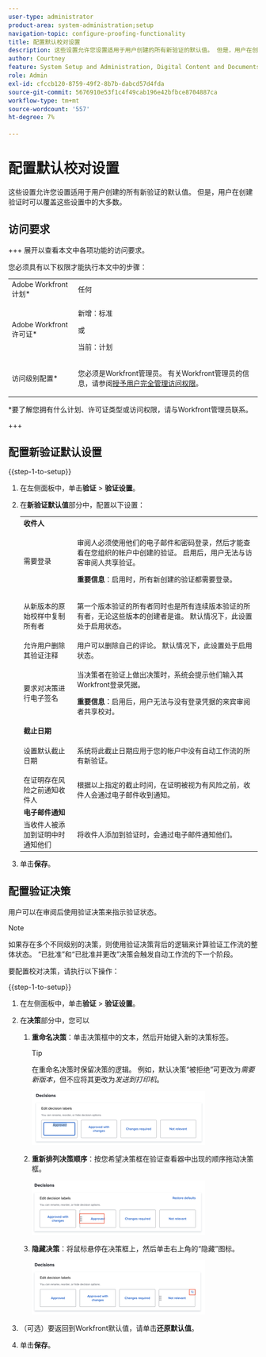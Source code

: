 ```yaml
---
user-type: administrator
product-area: system-administration;setup
navigation-topic: configure-proofing-functionality
title: 配置默认校对设置
description: 这些设置允许您设置适用于用户创建的所有新验证的默认值。 但是，用户在创建验证时可以覆盖这些设置中的大多数。
author: Courtney
feature: System Setup and Administration, Digital Content and Documents
role: Admin
exl-id: cfccb120-8759-49f2-8b7b-dabcd57d4fda
source-git-commit: 5676910e53f1c4f49cab196e42bfbce8704887ca
workflow-type: tm+mt
source-wordcount: '557'
ht-degree: 7%

---
```


# 配置默认校对设置

这些设置允许您设置适用于用户创建的所有新验证的默认值。 但是，用户在创建验证时可以覆盖这些设置中的大多数。

## 访问要求

+++ 展开以查看本文中各项功能的访问要求。

您必须具有以下权限才能执行本文中的步骤：

<table style="table-layout:auto"> 
 <col> 
 <col> 
 <tbody> 
  <tr> 
   <td role="rowheader">Adobe Workfront计划*</td> 
   <td>任何</td> 
  </tr> 
  <tr> 
   <td role="rowheader">Adobe Workfront许可证*</td> 
   <td>
   <p>新增：标准</p>
   或
   <p>当前：计划</p></td> 
  </tr> 
  <tr> 
   <td role="rowheader">访问级别配置*</td> 
   <td> <p>您必须是Workfront管理员。 有关Workfront管理员的信息，请参阅<a href="../../../administration-and-setup/add-users/configure-and-grant-access/grant-a-user-full-administrative-access.md" class="MCXref xref">授予用户完全管理访问权限</a>。</p> </td> 
  </tr> 
 </tbody> 
</table>

&#42;要了解您拥有什么计划、许可证类型或访问权限，请与Workfront管理员联系。

+++

## 配置新验证默认设置

{{step-1-to-setup}}

1. 在左侧面板中，单击&#x200B;**验证** > **验证设置**。
1. 在&#x200B;**新验证默认值**&#x200B;部分中，配置以下设置：

   <table style="table-layout:auto"> 
    <col> 
    <col> 
    <tbody> 
     <tr> 
      <td role="rowheader" colspan="2"><b>收件人</b></td> 
     </tr> 
     <tr> 
      <td role="rowheader">需要登录</td> 
      <td> <p>审阅人必须使用他们的电子邮件和密码登录，然后才能查看在您组织的帐户中创建的验证。 启用后，用户无法与访客审阅人共享验证。</p> <p><b>重要信息</b>：启用时，所有新创建的验证都需要登录。</p> </td> 
     </tr> 
     <tr> 
      <td role="rowheader">从新版本的原始校样中复制所有者</td> 
      <td> <p>第一个版本验证的所有者同时也是所有连续版本验证的所有者，无论这些版本的创建者是谁。 默认情况下，此设置处于启用状态。</p> </td> 
     </tr> 
     <tr> 
      <td role="rowheader">允许用户删除其验证注释</td> 
      <td>用户可以删除自己的评论。 默认情况下，此设置处于启用状态。</td> 
     </tr> 
     <tr> 
      <td role="rowheader">要求对决策进行电子签名 </td> 
      <td> <p>当决策者在验证上做出决策时，系统会提示他们输入其Workfront登录凭据。</p> <p><b>重要信息</b>：启用后，用户无法与没有登录凭据的来宾审阅者共享校对。</p> </td> 
     </tr> 
     <tr> 
      <td role="rowheader" colspan="2"><b>截止日期</b></td> 
     </tr> 
     <tr> 
      <td role="rowheader">设置默认截止日期</td> 
      <td> <p>系统将此截止日期应用于您的帐户中没有自动工作流的所有新验证。</p> </td> 
     </tr> 
     <tr> 
      <td role="rowheader">在证明存在风险之前通知收件人</td> 
      <td>根据以上指定的截止时间，在证明被视为有风险之前，收件人会通过电子邮件收到通知。</td> 
     </tr> 
     <tr> 
      <td role="rowheader" colspan="2"><b>电子邮件通知</b></td> 
     </tr> 
     <tr> 
      <td role="rowheader">当收件人被添加到证明中时通知他们</td> 
      <td>将收件人添加到验证时，会通过电子邮件通知他们。</td> 
     </tr> 
    </tbody> 
   </table>

1. 单击&#x200B;**保存**。

## 配置验证决策

用户可以在审阅后使用验证决策来指示验证状态。

>[!NOTE]
>
>如果存在多个不同级别的决策，则使用验证决策背后的逻辑来计算验证工作流的整体状态。 “已批准”和“已批准并更改”决策会触发自动工作流的下一个阶段。

要配置校对决策，请执行以下操作：

{{step-1-to-setup}}

1. 在左侧面板中，单击&#x200B;**验证** > **验证设置**。
1. 在&#x200B;**决策**&#x200B;部分中，您可以

   1. **重命名决策**：单击决策框中的文本，然后开始键入新的决策标签。

      >[!TIP]
      >
      >在重命名决策时保留决策的逻辑。 例如，默认决策“被拒绝”可更改为&#x200B;*需要新版本*，但不应将其更改为&#x200B;*发送到打印机*。

      ![](assets/rename-decision-350x109.png)

   1. **重新排列决策顺序**：按您希望决策框在验证查看器中出现的顺序拖动决策框。

      ![](assets/move-decision-350x110.png)

   1. **隐藏决策**：将鼠标悬停在决策框上，然后单击右上角的“隐藏”图标。

      ![](assets/hide-decision-350x109.png)

1. （可选）要返回到Workfront默认值，请单击&#x200B;**还原默认值**。
1. 单击&#x200B;**保存**。
